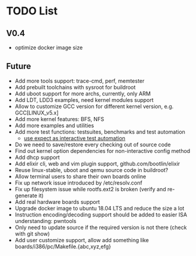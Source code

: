 
# TODO List

## V0.4

* optimize docker image size

## Future

* Add more tools support: trace-cmd, perf, memtester
* Add prebuilt toolchains with sysroot for buildroot
* Add uboot support for more archs, currently, only ARM
* Add LDT, LDD3 examples, need kernel modules support
* Allow to customize GCC version for different kernel version, e.g. GCC[LINUX_v5.x]
* Add more kernel features: BFS, NFS
* Add more examples and utilities
* Add more test functions: testsuites, benchmarks and test automation
  * [use expect as interactive test automation](https://fadeevab.com/how-to-setup-qemu-output-to-console-and-automate-using-shell-script/#3inputoutputthroughanamedpipefile)
* Do we need to save/restore every checking out of source code
* Find out kernel option dependencies for non-interactive config method
* Add dhcp support
* Add elixir cli, web and vim plugin support, github.com/bootlin/elixir
* Reuse linux-stable, uboot and qemu source code in buildroot?
* Allow terminal users to share their own boards online
* Fix up network issue introduced by /etc/resolv.conf
* Fix up filesystem issue while rootfs.ext2 is broken (verify and re-generate it)
* Add real hardware boards support
* Upgrade docker image to ubuntu 18.04 LTS and reduce the size a lot
* Instruction encoding/decoding support should be added to easier ISA understanding: pwntools
* Only need to update source if the required version is not there (check with git show)
* Add user customize support, allow add something like boards/i386/pc/Makefile.{abc,xyz,efg}
